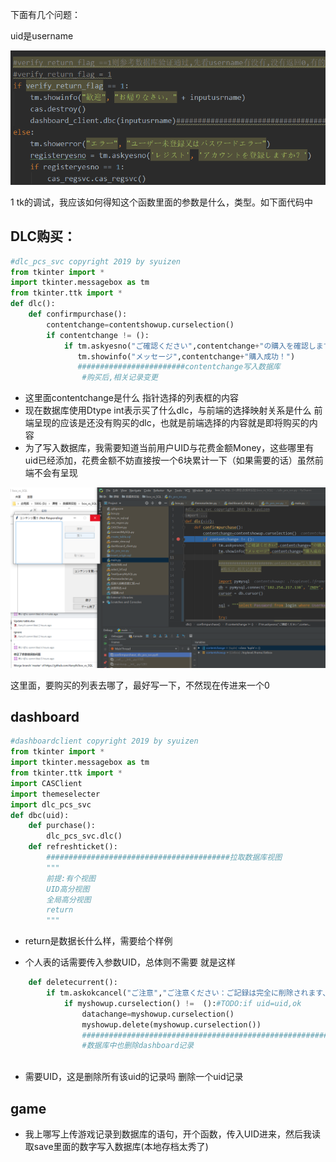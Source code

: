 下面有几个问题：

uid是username

![1576933150534](%E9%97%AE%E9%A2%98%E9%9B%86/1576933150534.png)



1 tk的调试，我应该如何得知这个函数里面的参数是什么，类型。如下面代码中

##  DLC购买：

```python
#dlc_pcs_svc copyright 2019 by syuizen
from tkinter import *
import tkinter.messagebox as tm
from tkinter.ttk import *
def dlc():
    def confirmpurchase():
        contentchange=contentshowup.curselection()
        if contentchange != ():
            if tm.askyesno("ご確認ください",contentchange+"の購入を確認しますか？")==1:
               tm.showinfo("メッセージ",contentchange+"購入成功！")
               ########################contentchange写入数据库
                #购买后,相关记录变更
```

* 这里面contentchange是什么
指针选择的列表框的内容
* 现在数据库使用Dtype int表示买了什么dlc，与前端的选择映射关系是什么
前端呈现的应该是还没有购买的dlc，也就是前端选择的内容就是即将购买的内容
* 为了写入数据库，我需要知道当前用户UID与花费金额Money，这些哪里有
uid已经添加，花费金额不妨直接按一个6块累计一下（如果需要的话）虽然前端不会有呈现

![1576932001742](%E9%97%AE%E9%A2%98%E9%9B%86/1576932001742.png)

这里面，要购买的列表去哪了，最好写一下，不然现在传进来一个0

## dashboard

```python
#dashboardclient copyright 2019 by syuizen
from tkinter import *
import tkinter.messagebox as tm
from tkinter.ttk import *
import CASClient
import themeselecter
import dlc_pcs_svc
def dbc(uid):
    def purchase():
        dlc_pcs_svc.dlc()
    def refreshticket():
        #########################################拉取数据库视图
        """
        前提:有个视图
        UID高分视图
        全局高分视图
        return 
        """
```

* return是数据长什么样，需要给个样例

* 个人表的话需要传入参数UID，总体则不需要
就是这样
```python
    def deletecurrent():
        if tm.askokcancel("ご注意","ご注意ください：ご記録は完全に削除されます、本当に長いです"):
            if myshowup.curselection() !=  ():#TODO:if uid=uid,ok
                datachange=myshowup.curselection()
                myshowup.delete(myshowup.curselection())
                #######################################################################################从数据库删除datachange
                #数据库中也删除dashboard记录



```

* 需要UID，这是删除所有该uid的记录吗
删除一个uid记录
## game

* 我上哪写上传游戏记录到数据库的语句，开个函数，传入UID进来，然后我读取save里面的数字写入数据库(本地存档太秀了)